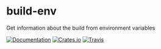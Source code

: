 # build-env

Get information about the build from environment variables

[![Documentation](https://img.shields.io/badge/documentation-latest-brightgreen.svg?style=flat)](http://codyps.com/docs/build-env/x86_64-unknown-linux-gnu/stable/build_env/index.html)
[![Crates.io](https://img.shields.io/crates/v/build-env.svg?maxAge=2592000)](https://crates.io/crates/build-env)
[![Travis](https://img.shields.io/travis/jmesmon/build-env.svg?maxAge=2592000)](https://travis-ci.org/jmesmon/build-env)
